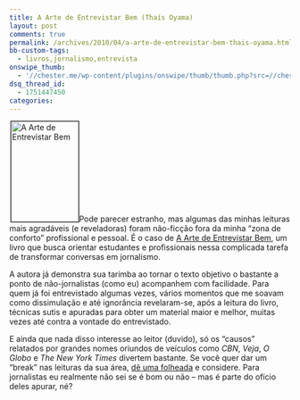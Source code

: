 ```yaml
---
title: A Arte de Entrevistar Bem (Thaís Oyama)
layout: post
comments: true
permalink: /archives/2010/04/a-arte-de-entrevistar-bem-thais-oyama.html/
bb-custom-tags:
  - livros,jornalismo,entrevista
onswipe_thumb:
  - '//chester.me/wp-content/plugins/onswipe/thumb/thumb.php?src=//chester.me/wp-content/uploads/2010/04/a_arte_de_entrevistar_bem.jpg&amp;w=600&amp;h=800&amp;zc=1&amp;q=75&amp;f=0'
dsq_thread_id:
  - 1751447450
categories:
---
```

[<img class="alignright size-full wp-image-3936 right" style="margin-left: 2px; border: 1px solid black;" title="A Arte de Entrevistar Bem" src="//chester.me/wp-content/uploads/2010/04/a_arte_de_entrevistar_bem.jpg" alt="A Arte de Entrevistar Bem" width="121" height="180" />][1]Pode parecer estranho, mas algumas das minhas leituras mais agradáveis (e reveladoras) foram não-ficção fora da minha &#8220;zona de conforto&#8221; profissional e pessoal. É o caso de [A Arte de Entrevistar Bem][1], um livro que busca orientar estudantes e profissionais nessa complicada tarefa de transformar conversas em jornalismo.

A autora já demonstra sua tarimba ao tornar o texto objetivo o bastante a ponto de não-jornalistas (como eu) acompanhem com facilidade. Para quem já foi entrevistado algumas vezes, vários momentos que me soavam como dissimulação e até ignorância revelaram-se, após a leitura do livro, técnicas sutis e apuradas para obter um material maior e melhor, muitas vezes até contra a vontade do entrevistado.

E ainda que nada disso interesse ao leitor (duvido), só os &#8220;causos&#8221; relatados por grandes nomes oriundos de veículos como *CBN*, *Veja*, *O Globo* e *The New York Times* divertem bastante. Se você quer dar um &#8220;break&#8221; nas leituras da sua área, [dê uma folheada][2] e considere. Para jornalistas eu realmente não sei se é bom ou não &#8211; mas é parte do ofício deles apurar, né?

 [1]: http://www.submarino.com.br/produto/1/21360832/arte+de+entrevistar+bem,+a&Franq=273452
 [2]: http://www.editoracontexto.com.br/produtos.asp?cod=358
